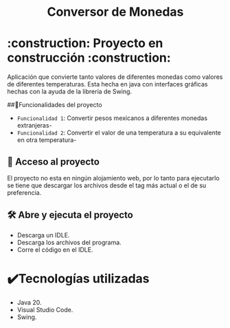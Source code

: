 <h1 align="center"> Conversor de Monedas </h1>

<h1>:construction: Proyecto en construcción :construction:</h1>
<p>Aplicación que convierte tanto valores de diferentes monedas como valores de diferentes temperaturas. Esta hecha en java con interfaces gráficas hechas con la ayuda de la librería de Swing.</p>

##:hammer:Funcionalidades del proyecto
- `Funcionalidad 1`: Convertir pesos mexicanos a diferentes monedas extranjeras-
- `Funcionalidad 2`: Convertir el valor de una temperatura a su equivalente en otra temperatura- 

## 📁 Acceso al proyecto

<p>El proyecto no esta en ningún alojamiento web, por lo tanto para ejecutarlo se tiene que descargar los archivos desde el tag más actual o el de su preferencia.</p>

## 🛠️ Abre y ejecuta el proyecto

<ul>
    <li>Descarga un IDLE.</li>
    <li>Descarga los archivos del programa.</li>
    <li>Corre el código en el IDLE.</li>
</ul>

# ✔️Tecnologías utilizadas
<ul>
    <li>Java 20.</li>
    <li>Visual Studio Code.</li>
    <li>Swing.</li>
</ul>
